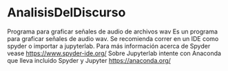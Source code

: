 # AnalisisDelDiscurso
Programa para graficar señales de audio de archivos wav
Es un programa para graficar señales de audio wav. Se recomienda correr en un IDE como spyder o importar a jupyterlab.
Para más información acerca de Spyder vease https://www.spyder-ide.org/
Sobre Jupyterlab intente con Anaconda que lleva incluido Spyder y Jupyter https://anaconda.org/
